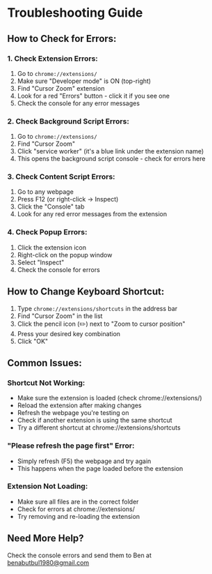 # Troubleshooting Guide

## How to Check for Errors:

### 1. Check Extension Errors:
1. Go to `chrome://extensions/`
2. Make sure "Developer mode" is ON (top-right)
3. Find "Cursor Zoom" extension
4. Look for a red "Errors" button - click it if you see one
5. Check the console for any error messages

### 2. Check Background Script Errors:
1. Go to `chrome://extensions/`
2. Find "Cursor Zoom"
3. Click "service worker" (it's a blue link under the extension name)
4. This opens the background script console - check for errors here

### 3. Check Content Script Errors:
1. Go to any webpage
2. Press F12 (or right-click → Inspect)
3. Click the "Console" tab
4. Look for any red error messages from the extension

### 4. Check Popup Errors:
1. Click the extension icon
2. Right-click on the popup window
3. Select "Inspect"
4. Check the console for errors

## How to Change Keyboard Shortcut:

1. Type `chrome://extensions/shortcuts` in the address bar
2. Find "Cursor Zoom" in the list
3. Click the pencil icon (✏️) next to "Zoom to cursor position"
4. Press your desired key combination
5. Click "OK"

## Common Issues:

### Shortcut Not Working:
- Make sure the extension is loaded (check chrome://extensions/)
- Reload the extension after making changes
- Refresh the webpage you're testing on
- Check if another extension is using the same shortcut
- Try a different shortcut at chrome://extensions/shortcuts

### "Please refresh the page first" Error:
- Simply refresh (F5) the webpage and try again
- This happens when the page loaded before the extension

### Extension Not Loading:
- Make sure all files are in the correct folder
- Check for errors at chrome://extensions/
- Try removing and re-loading the extension

## Need More Help?
Check the console errors and send them to Ben at benabutbul1980@gmail.com
